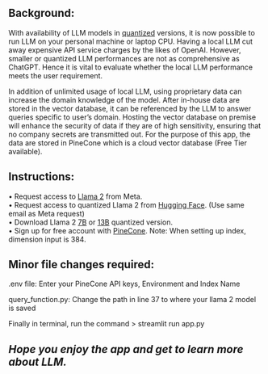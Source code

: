 ## Background:

With availability of LLM models in [quantized](https://www.tensorops.ai/post/what-are-quantized-llms "What are Quantized LLMs?") versions, it is now possible to run LLM on your personal machine or laptop CPU. Having a local LLM cut away expensive API service charges by the likes of OpenAI. However, smaller or quantized LLM performances are not as comprehensive as ChatGPT. Hence it is vital to evaluate whether the local LLM performance meets the user requirement. 

In addition of unlimited usage of local LLM, using proprietary data can increase the domain knowledge of the model. After in-house data are stored in the vector database, it can be referenced by the LLM to answer queries specific to user’s domain. Hosting the vector database on premise will enhance the security of data if they are of high sensitivity, ensuring that no company secrets are transmitted out. For the purpose of this app, the data are stored in PineCone which is a cloud vector database (Free Tier available).



## Instructions:   

•	Request access to [Llama 2](https://ai.meta.com/llama) from Meta.   
•	Request access to quantized Llama 2 from [Hugging Face]( https://huggingface.co/meta-llama). (Use same email as Meta request)    
•	Download Llama 2 [7B](https://huggingface.co/TheBloke/nsql-llama-2-7B-GGUF) or [13B](https://huggingface.co/TheBloke/Llama-2-13B-GGUF) quantized version.   
•	Sign up for free account with [PineCone](https://www.pinecone.io). Note: When setting up index, dimension input is 384.   


## Minor file changes required:   

.env file: Enter your PineCone API keys, Environment and Index Name   

query_function.py: Change the path in line 37 to where your llama 2 model is saved

Finally in terminal, run the command > streamlit run app.py 

## *Hope you enjoy the app and get to learn more about LLM.* 



